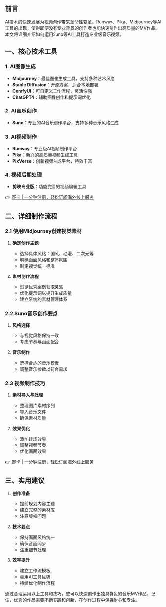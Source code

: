 ## 前言

AI技术的快速发展为视频创作带来革命性变革。Runway、Pika、Midjourney等AI工具的出现，使得即便没有专业背景的创作者也能快速制作出高质量的MV作品。本文将详细介绍如何运用Suno等AI工具打造专业级音乐视频。

## 一、核心技术工具

### 1. AI图像生成

- **Midjourney**：最佳图像生成工具，支持多种艺术风格
- **Stable Diffusion**：开源方案，适合本地部署
- **ComfyUI**：可自定义工作流程，灵活性强
- **ChatGPT4**：辅助图像创作和提示词优化

### 2. AI音乐创作
- **Suno**：专业的AI音乐创作平台，支持多种音乐风格生成

### 3. AI视频制作
- **Runway**：专业级AI视频制作平台
- **Pika**：新兴的高质量视频生成工具
- **PixVerse**：创新视频生成平台，特效丰富

### 4. 视频后期处理
- **剪映专业版**：功能完善的视频编辑工具

👉 [野卡 | 一分钟注册，轻松订阅海外线上服务](https://bit.ly/bewildcard)

## 二、详细制作流程

### 2.1 使用Midjourney创建视觉素材

1. **确定创作主题**
   - 选择具体风格：国风、动漫、二次元等
   - 明确画面风格和整体氛围
   - 制定视觉统一标准

2. **素材创作流程**
   - 浏览优秀案例获取灵感
   - 优化提示词以提升生成质量
   - 建立系统的素材管理体系

### 2.2 Suno音乐创作要点

1. **风格选择**
   - 与视觉风格保持一致
   - 考虑节奏与画面配合

2. **音乐制作**
   - 选择合适的音乐模板
   - 调整音乐参数以符合需求

### 2.3 视频制作技巧

1. **素材导入与处理**
   - 整理图片素材序列
   - 导入音乐文件
   - 确保素材质量

2. **效果优化**
   - 添加转场效果
   - 调整视频节奏
   - 优化画面效果

👉 [野卡 | 一分钟注册，轻松订阅海外线上服务](https://bit.ly/bewildcard)

## 三、实用建议

1. **创作准备**
   - 提前规划内容主题
   - 建立完整的素材库
   - 注意版权问题

2. **技术要点**
   - 保持画面风格统一
   - 确保音画同步
   - 注重细节处理

3. **效率提升**
   - 建立工作流模板
   - 善用AI工具优势
   - 持续优化制作流程

通过合理运用以上工具和技巧，您可以快速创作出独具特色的音乐MV作品。记住，优秀的作品需要不断实践和创新，在创作过程中保持耐心和专注。
